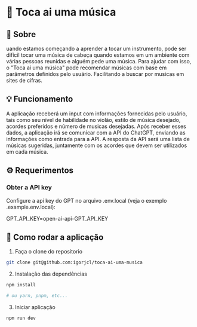 # 🎵 Toca ai uma música

## 📝 Sobre
uando estamos começando a aprender a tocar um instrumento, pode ser difícil tocar uma música de cabeça quando estamos em um ambiente com várias pessoas reunidas e alguém pede uma música. Para ajudar com isso, o "Toca aí uma música" pode recomendar músicas com base em parâmetros definidos pelo usuário.
Facilitando a buscar por musicas em sites de cifras.

## 💡 Funcionamento
A aplicação receberá um input com informações fornecidas pelo usuário, tais como seu nível de habilidade no violão, estilo de música desejado, acordes preferidos e número de musicas desejadas. Após receber esses dados, a aplicação irá se comunicar com a API do ChatGPT, enviando as informações como entrada para a API. A resposta da API será uma lista de músicas sugeridas, juntamente com os acordes que devem ser utilizados em cada música.

## ⚙️ Requerimentos

### Obter a API key

Configure a api key do GPT no arquivo .env.local (veja o exemplo .example.env.local):

GPT_API_KEY=open-ai-api-GPT_API_KEY

## 🚀 Como rodar a aplicação

1. Faça o clone do repositorio

```sh
git clone git@github.com:igorjcl/toca-ai-uma-musica
```

2. Instalação das dependências

```sh
npm install

# ou yarn, pnpm, etc...
```

3. Iniciar aplicação
   
```sh
npm run dev
```

